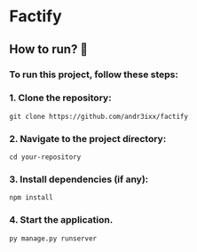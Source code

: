 # Factify

## How to run? 🤔

### To run this project, follow these steps:

### 1. Clone the repository:
```
git clone https://github.com/andr3ixx/factify
```
### 2. Navigate to the project directory:
```
cd your-repository
```
### 3. Install dependencies (if any):
```
npm install
```
### 4. Start the application.
```
py manage.py runserver
```
